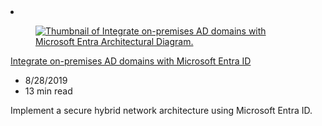 <!-- This file is automatically generated by build/architectures/build_index.py. Any updates will be lost. -->

<!-- markdownlint-disable MD033 -->

<li class="grid-item item-column" data-categories="Identity Hybrid ">
<article class="card">
    <div class="card-header has-margin-bottom-none" aria-hidden="true">
        <figure class="image diagram has-height-175 has-overflow-hidden level">
            <a href="/azure/architecture/reference-architectures/identity/azure-ad"><img src="/azure/architecture/browse/thumbs/azure-ad.png" class="diagram" alt="Thumbnail of Integrate on-premises AD domains with Microsoft Entra Architectural Diagram." data-linktype="relative-path"></a>
        </figure>
    </div>
    <div class="card-content">
        <a class="card-content-title has-margin-top-none" href="/azure/architecture/reference-architectures/identity/azure-ad">
            <p>Integrate on-premises AD domains with Microsoft Entra ID</p>
        </a>
        <ul class="card-content-metadata">
            <li>8/28/2019</li>
            <li>13 min read</li>
        </ul>
        <p class="card-content-description">Implement a secure hybrid network architecture using Microsoft Entra ID.</p>
        <div class="bottom-to-top-fade is-hidden-mobile"></div>
    </div>
</article>
</li>
